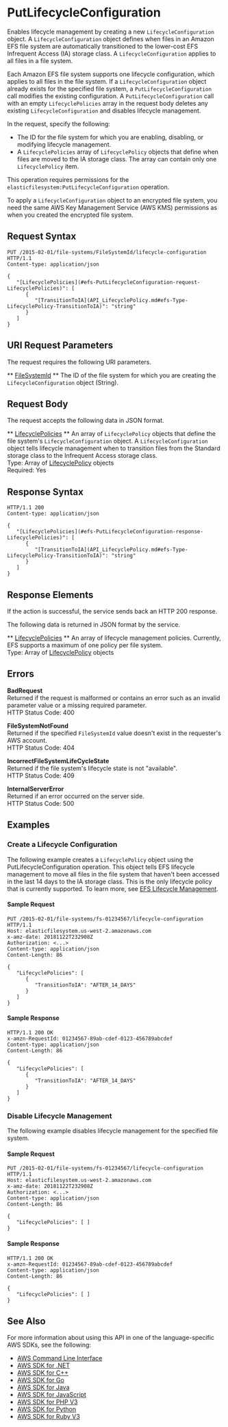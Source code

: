 # PutLifecycleConfiguration<a name="API_PutLifecycleConfiguration"></a>

Enables lifecycle management by creating a new `LifecycleConfiguration` object\. A `LifecycleConfiguration` object defines when files in an Amazon EFS file system are automatically transitioned to the lower\-cost EFS Infrequent Access \(IA\) storage class\. A `LifecycleConfiguration` applies to all files in a file system\.

Each Amazon EFS file system supports one lifecycle configuration, which applies to all files in the file system\. If a `LifecycleConfiguration` object already exists for the specified file system, a `PutLifecycleConfiguration` call modifies the existing configuration\. A `PutLifecycleConfiguration` call with an empty `LifecyclePolicies` array in the request body deletes any existing `LifecycleConfiguration` and disables lifecycle management\.

In the request, specify the following: 
+ The ID for the file system for which you are enabling, disabling, or modifying lifecycle management\.
+ A `LifecyclePolicies` array of `LifecyclePolicy` objects that define when files are moved to the IA storage class\. The array can contain only one `LifecyclePolicy` item\.

This operation requires permissions for the `elasticfilesystem:PutLifecycleConfiguration` operation\.

To apply a `LifecycleConfiguration` object to an encrypted file system, you need the same AWS Key Management Service \(AWS KMS\) permissions as when you created the encrypted file system\. 

## Request Syntax<a name="API_PutLifecycleConfiguration_RequestSyntax"></a>

```
PUT /2015-02-01/file-systems/FileSystemId/lifecycle-configuration HTTP/1.1
Content-type: application/json

{
   "[LifecyclePolicies](#efs-PutLifecycleConfiguration-request-LifecyclePolicies)": [ 
      { 
         "[TransitionToIA](API_LifecyclePolicy.md#efs-Type-LifecyclePolicy-TransitionToIA)": "string"
      }
   ]
}
```

## URI Request Parameters<a name="API_PutLifecycleConfiguration_RequestParameters"></a>

The request requires the following URI parameters\.

 ** [FileSystemId](#API_PutLifecycleConfiguration_RequestSyntax) **   <a name="efs-PutLifecycleConfiguration-request-FileSystemId"></a>
The ID of the file system for which you are creating the `LifecycleConfiguration` object \(String\)\.

## Request Body<a name="API_PutLifecycleConfiguration_RequestBody"></a>

The request accepts the following data in JSON format\.

 ** [LifecyclePolicies](#API_PutLifecycleConfiguration_RequestSyntax) **   <a name="efs-PutLifecycleConfiguration-request-LifecyclePolicies"></a>
An array of `LifecyclePolicy` objects that define the file system's `LifecycleConfiguration` object\. A `LifecycleConfiguration` object tells lifecycle management when to transition files from the Standard storage class to the Infrequent Access storage class\.  
Type: Array of [LifecyclePolicy](API_LifecyclePolicy.md) objects  
Required: Yes

## Response Syntax<a name="API_PutLifecycleConfiguration_ResponseSyntax"></a>

```
HTTP/1.1 200
Content-type: application/json

{
   "[LifecyclePolicies](#efs-PutLifecycleConfiguration-response-LifecyclePolicies)": [ 
      { 
         "[TransitionToIA](API_LifecyclePolicy.md#efs-Type-LifecyclePolicy-TransitionToIA)": "string"
      }
   ]
}
```

## Response Elements<a name="API_PutLifecycleConfiguration_ResponseElements"></a>

If the action is successful, the service sends back an HTTP 200 response\.

The following data is returned in JSON format by the service\.

 ** [LifecyclePolicies](#API_PutLifecycleConfiguration_ResponseSyntax) **   <a name="efs-PutLifecycleConfiguration-response-LifecyclePolicies"></a>
An array of lifecycle management policies\. Currently, EFS supports a maximum of one policy per file system\.  
Type: Array of [LifecyclePolicy](API_LifecyclePolicy.md) objects

## Errors<a name="API_PutLifecycleConfiguration_Errors"></a>

 **BadRequest**   
Returned if the request is malformed or contains an error such as an invalid parameter value or a missing required parameter\.  
HTTP Status Code: 400

 **FileSystemNotFound**   
Returned if the specified `FileSystemId` value doesn't exist in the requester's AWS account\.  
HTTP Status Code: 404

 **IncorrectFileSystemLifeCycleState**   
Returned if the file system's lifecycle state is not "available"\.  
HTTP Status Code: 409

 **InternalServerError**   
Returned if an error occurred on the server side\.  
HTTP Status Code: 500

## Examples<a name="API_PutLifecycleConfiguration_Examples"></a>

### Create a Lifecycle Configuration<a name="API_PutLifecycleConfiguration_Example_1"></a>

The following example creates a `LifecyclePolicy` object using the PutLifecycleConfiguration operation\. This object tells EFS lifecycle management to move all files in the file system that haven't been accessed in the last 14 days to the IA storage class\. This is the only lifecycle policy that is currently supported\. To learn more, see [EFS Lifecycle Management](https://docs.aws.amazon.com/efs/latest/ug/lifecycle-management-efs.html)\.

#### Sample Request<a name="API_PutLifecycleConfiguration_Example_1_Request"></a>

```
PUT /2015-02-01/file-systems/fs-01234567/lifecycle-configuration HTTP/1.1
Host: elasticfilesystem.us-west-2.amazonaws.com
x-amz-date: 20181122T232908Z
Authorization: <...>
Content-type: application/json
Content-Length: 86

{
   "LifecyclePolicies": [
      {
         "TransitionToIA": "AFTER_14_DAYS"
      }
   ]
}
```

#### Sample Response<a name="API_PutLifecycleConfiguration_Example_1_Response"></a>

```
HTTP/1.1 200 OK
x-amzn-RequestId: 01234567-89ab-cdef-0123-456789abcdef
Content-type: application/json
Content-Length: 86

{
   "LifecyclePolicies": [
      {
         "TransitionToIA": "AFTER_14_DAYS"
      }
   ]
}
```

### Disable Lifecycle Management<a name="API_PutLifecycleConfiguration_Example_2"></a>

The following example disables lifecycle management for the specified file system\.

#### Sample Request<a name="API_PutLifecycleConfiguration_Example_2_Request"></a>

```
PUT /2015-02-01/file-systems/fs-01234567/lifecycle-configuration HTTP/1.1
Host: elasticfilesystem.us-west-2.amazonaws.com
x-amz-date: 20181122T232908Z
Authorization: <...>
Content-type: application/json
Content-Length: 86

{
   "LifecyclePolicies": [ ]
}
```

#### Sample Response<a name="API_PutLifecycleConfiguration_Example_2_Response"></a>

```
HTTP/1.1 200 OK
x-amzn-RequestId: 01234567-89ab-cdef-0123-456789abcdef
Content-type: application/json
Content-Length: 86

{
   "LifecyclePolicies": [ ]
}
```

## See Also<a name="API_PutLifecycleConfiguration_SeeAlso"></a>

For more information about using this API in one of the language\-specific AWS SDKs, see the following:
+  [AWS Command Line Interface](https://docs.aws.amazon.com/goto/aws-cli/elasticfilesystem-2015-02-01/PutLifecycleConfiguration) 
+  [AWS SDK for \.NET](https://docs.aws.amazon.com/goto/DotNetSDKV3/elasticfilesystem-2015-02-01/PutLifecycleConfiguration) 
+  [AWS SDK for C\+\+](https://docs.aws.amazon.com/goto/SdkForCpp/elasticfilesystem-2015-02-01/PutLifecycleConfiguration) 
+  [AWS SDK for Go](https://docs.aws.amazon.com/goto/SdkForGoV1/elasticfilesystem-2015-02-01/PutLifecycleConfiguration) 
+  [AWS SDK for Java](https://docs.aws.amazon.com/goto/SdkForJava/elasticfilesystem-2015-02-01/PutLifecycleConfiguration) 
+  [AWS SDK for JavaScript](https://docs.aws.amazon.com/goto/AWSJavaScriptSDK/elasticfilesystem-2015-02-01/PutLifecycleConfiguration) 
+  [AWS SDK for PHP V3](https://docs.aws.amazon.com/goto/SdkForPHPV3/elasticfilesystem-2015-02-01/PutLifecycleConfiguration) 
+  [AWS SDK for Python](https://docs.aws.amazon.com/goto/boto3/elasticfilesystem-2015-02-01/PutLifecycleConfiguration) 
+  [AWS SDK for Ruby V3](https://docs.aws.amazon.com/goto/SdkForRubyV3/elasticfilesystem-2015-02-01/PutLifecycleConfiguration) 